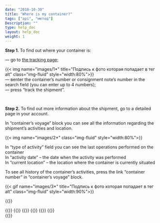 ```yaml
---
date: "2018-10-30"
title: "Where is my container?"
tags: ["api", "метод"]
Description: ""
type: help_doc
layout: help_doc
weight: 1
---
```


<b>Step 1.</b>
 To find out where your container is:

 — go to <a href="https://www.fesco.ru/clients/tracking/" target="_blank">the tracking page;</a>

{{< img name="images/1*" title="Подпись к фото которая попадает в тег alt" class="img-fluid" style="width:80%">}}
<br/>
— вenter the container’s number or consignment note’s number in the search field (you can enter up to 4 numbers);<br/>
— press “track the shipment”.

<br/>

<b>Step 2.</b> To find out more information about the shipment, go to a detailed page in your account.

In “container’s voyage” block you can see all the information regarding the shipment’s activities and location.

{{< img name="images/2*" class="img-fluid" style="width:80%">}}

In “type of activity” field you can see the last operations performed on the container  <br/> In “activity date” – the date when the activity was performed <br/>
In “current location” – the location where the container is currently situated <br/>

To see all history of the container’s activities, press the link “container number” in “container’s voyage” block.<br/>

{{< gif name="images/3*" title="Подпись к фото которая попадает в тег alt" class="img-fluid" style="width:90%">}}

{{<isHelpful>}}


{{<seeAlso>}}
    {{<seeAlsoItem link="/tracking/customs_events/" text="Inspection, weight measuring and x-ray inspection">}}
    {{<seeAlsoItem link="/tracking/customs_documents/" text="Customs documents">}}
    {{<seeAlsoItem link="/tracking/custom_declaration/" target="_blank" text="Customs declaration">}}
    {{<seeAlsoItem link="/tracking/invoices-and-acts/" text="Invoices, certificates and B/Ls ">}}
    {{<seeAlsoItem link="/tracking/railway_bills/" text="Railway B/Ls">}}    
{{</seeAlso>}}